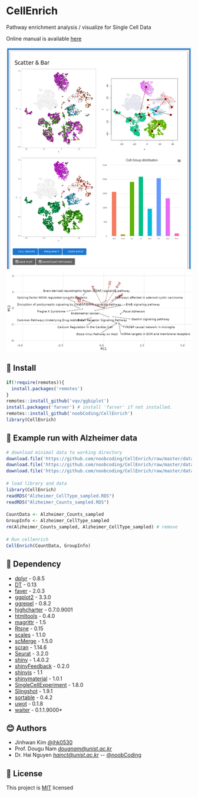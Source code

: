 # CellEnrich 

Pathway enrichment analysis / visualize for Single Cell Data

Online manual is available [here](https://github.com/noobCoding/CellEnrich/wiki)

<img src="data/figures/scatter-area.png"> 
<img src="data/figures/severe-freq.png"> 

## :wrench: Install

```R
if(!require(remotes)){
  install.packages('remotes') 
}
remotes::install_github('vqv/ggbiplot')
install.packages('farver') # install 'farver' if not installed.
remotes::install_github('noobCoding/CellEnrich')
library(CellEnrich)
```

## :ship: Example run with Alzheimer data 

```R
# download minimal data to working directory
download.file('https://github.com/noobcoding/CellEnrich/raw/master/data/Alzheimer_Counts_sampled.RDS','Alzheimer_Counts_sampled.RDS', mode = 'wb')
download.file('https://github.com/noobcoding/CellEnrich/raw/master/data/Alzheimer_CellType_sampled.RDS','Alzheimer_CellType_sampled.RDS', mode = 'wb')
download.file('https://github.com/noobcoding/CellEnrich/raw/master/data/WikiPathways_2021_Human.RData', 'WikiPathways_2021_Human.RData', mode = 'wb')

# load library and data
library(CellEnrich)
readRDS("Alzheimer_CellType_sampled.RDS")
readRDS("Alzheimer_Counts_sampled.RDS")

CountData <- Alzheimer_Counts_sampled
GroupInfo <- Alzheimer_CellType_sampled
rm(Alzheimer_Counts_sampled, Alzheimer_CellType_sampled) # remove 

# Run cellenrich
CellEnrich(CountData, GroupInfo)

```

## :paperclip: Dependency

* [dplyr](https://github.com/tidyverse/dplyr) - 0.8.5
* [DT](https://github.com/rstudio/DT) - 0.13
* [faver](https://cran.r-project.org/web/packages/farver/) - 2.0.3
* [ggplot2](https://github.com/tidyverse/ggplot2) - 3.3.0
* [ggrepel](https://github.com/slowkow/ggrepel) - 0.8.2
* [highcharter](https://github.com/jbkunst/highcharter) - 0.7.0.9001
* [htmltools](https://github.com/rstudio/htmltools) - 0.4.0
* [magrittr](https://github.com/tidyverse/magrittr) - 1.5
* [Rtsne](https://github.com/jkrijthe/Rtsne) - 0.15
* [scales](https://github.com/r-lib/scales) - 1.1.0
* [scMerge](https://github.com/SydneyBioX/scMerge) - 1.5.0
* [scran](https://git.bioconductor.org/packages/scran) - 1.14.6
* [Seurat](https://github.com/satijalab/seurat) - 3.2.0
* [shiny](https://github.com/rstudio/shiny) - 1.4.0.2
* [shinyFeedback](https://github.com/merlinoa/shinyFeedback) - 0.2.0
* [shinyjs](https://github.com/daattali/shinyjs) - 1.1
* [shinymaterial](https://github.com/ericrayanderson/shinymaterial) - 1.0.1
* [SingleCellExperiment](https://git.bioconductor.org/packages/SingleCellExperiment) - 1.8.0
* [Slingshot](https://github.com/kstreet13/slingshot) - 1.9.1
* [sortable](https://github.com/rstudio/sortable) - 0.4.2
* [uwot](https://github.com/jlmelville/uwot) - 0.1.8
* [waiter](https://github.com/JohnCoene/waiter) - 0.1.1.9000* 

## :blush: Authors
* Jinhwan Kim [@jhk0530](http://github.com/jhk0530)
* Prof. Dougu Nam *dougnam@unist.ac.kr*
* Dr. Hai Nguyen *hainct@unist.ac.kr* -- [@noobCoding](http://github.com/noobCoding)

## :memo: License
This project is [MIT](https://opensource.org/licenses/MIT) licensed

